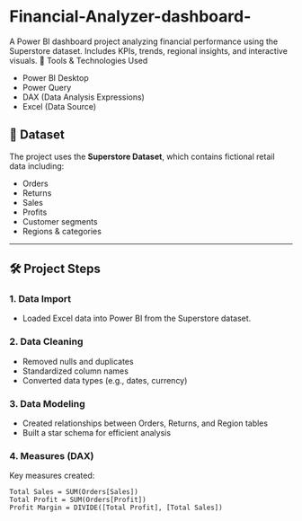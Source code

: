 # Financial-Analyzer-dashboard-
A Power BI dashboard project analyzing financial performance using the Superstore dataset. Includes KPIs, trends, regional insights, and interactive visuals.
🧰 Tools & Technologies Used

- Power BI Desktop
- Power Query
- DAX (Data Analysis Expressions)
- Excel (Data Source)


## 📁 Dataset

The project uses the **Superstore Dataset**, which contains fictional retail data including:

- Orders
- Returns
- Sales
- Profits
- Customer segments
- Regions & categories

---

## 🛠️ Project Steps

### 1. Data Import
- Loaded Excel data into Power BI from the Superstore dataset.

### 2. Data Cleaning
- Removed nulls and duplicates
- Standardized column names
- Converted data types (e.g., dates, currency)

### 3. Data Modeling
- Created relationships between Orders, Returns, and Region tables
- Built a star schema for efficient analysis

### 4. Measures (DAX)
Key measures created:
```DAX
Total Sales = SUM(Orders[Sales])
Total Profit = SUM(Orders[Profit])
Profit Margin = DIVIDE([Total Profit], [Total Sales])

